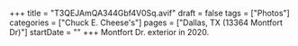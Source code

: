 +++
title = "T3QEJAmQA344Gbf4V0Sq.avif"
draft = false
tags = ["Photos"]
categories = ["Chuck E. Cheese's"]
pages = ["Dallas, TX (13364 Montfort Dr)"]
startDate = ""
+++
Montfort Dr. exterior in 2020.
